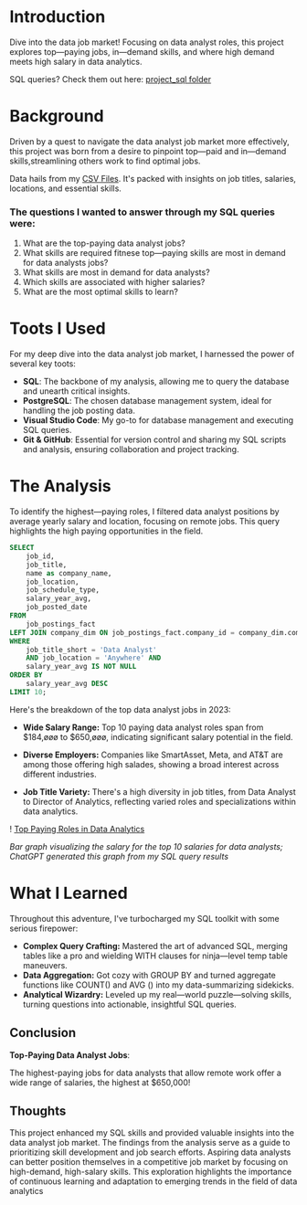# Introduction
Dive into the data job market! Focusing on data
analyst roles, this project explores top—paying
jobs, in—demand skills, and where high
demand meets high salary in data analytics.

SQL queries? Check them out here: [project_sql folder](/project_sql/)

# Background
Driven by a quest to navigate the data analyst job
market more effectively, this project was born
from a desire to pinpoint top—paid and in—demand
skills,streamlining others work to find optimal
jobs.

Data hails from my [CSV Files](/csv_files/). It's packed with insights on job titles, salaries, locations, and essential skills.

### The questions I wanted to answer through my SQL queries were:


1. What are the top-paying data analyst jobs?
2. What skills are required fitnese top—paying skills are most in demand for data analysts jobs?
3. What skills are most in demand for data analysts?
4. Which skills are associated with higher
salaries?
5. What are the most optimal skills to learn?

# Toots I Used

For my deep dive into the data analyst job market,
I harnessed the power of several key toots:
- **SQL**: The backbone of my analysis, allowing me to
query the database and unearth critical insights.
- **PostgreSQL**: The chosen database management
system, ideal for handling the job posting data.
- **Visual Studio Code**: My go-to for database
management and executing SQL queries.
- **Git & GitHub**: Essential for version control and
sharing my SQL scripts and analysis, ensuring
collaboration and project tracking. 

# The Analysis

To identify the highest—paying roles, I filtered
data analyst positions by average yearly salary
and location, focusing on remote jobs. This query
highlights the high paying opportunities in the
field.

``` sql
SELECT 
    job_id,
    job_title,
    name as company_name,
    job_location,
    job_schedule_type,
    salary_year_avg,
    job_posted_date
FROM
    job_postings_fact
LEFT JOIN company_dim ON job_postings_fact.company_id = company_dim.company_id
WHERE
    job_title_short = 'Data Analyst'
    AND job_location = 'Anywhere' AND
    salary_year_avg IS NOT NULL
ORDER BY
    salary_year_avg DESC
LIMIT 10;

```
Here's the breakdown of the top data analyst jobs
in 2023:
- **Wide Salary Range:** Top 10 paying data
analyst roles span from $184,øøø to $650,øøø,
indicating significant salary potential in the
field.
- **Diverse Employers:** Companies like
SmartAsset, Meta, and AT&T are among those
offering high salades, showing a broad interest
across different industries.

- **Job Title Variety:** There's a high diversity
in job titles, from Data Analyst to Director of
Analytics, reflecting varied roles and
specializations within data analytics.

! [Top Paying Roles in Data Analytics](assets\1_Bar.png)

*Bar graph visualizing the salary for the top 10
salaries for data analysts; ChatGPT generated this
graph from my SQL query results*

# What I Learned

Throughout this adventure, I've turbocharged my
SQL toolkit with some serious firepower:

- **Complex Query Crafting:** Mastered the art
of advanced SQL, merging tables like a pro and
wielding WITH clauses for ninja—level temp table
maneuvers.
- **Data Aggregation:** Got cozy with GROUP BY
and turned aggregate functions like COUNT() and AVG
() into my data-summarizing sidekicks.
- **Analytical Wizardry:** Leveled up my
real—world puzzle—solving skills, turning
questions into actionable, insightful SQL queries.

## Conclusion

 **Top-Paying Data Analyst Jobs**:

 The highest-paying jobs for data analysts that allow
remote work offer a wide range of salaries, the
highest at $650,000!

## Thoughts
This project enhanced my SQL skills and provided
valuable insights into the data analyst job
market. The findings from the analysis serve as a
guide to prioritizing skill development and job
search efforts. Aspiring data analysts can better
position themselves in a competitive job market by
focusing on high-demand, high-salary skills. This
exploration highlights the importance of
continuous learning and adaptation to emerging
trends in the field of data analytics



